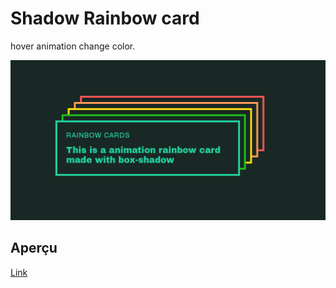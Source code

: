 # Shadow Rainbow card

hover animation change color.

![screenshot](/screenshot.png)

## Aperçu 
[Link]()